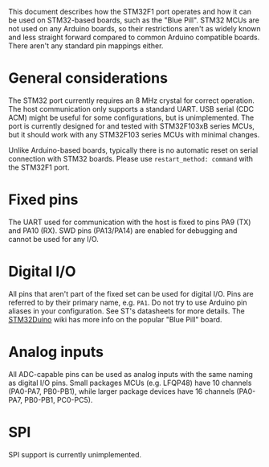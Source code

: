 This document describes how the STM32F1 port operates and how it can be used on
STM32-based boards, such as the "Blue Pill". STM32 MCUs are not used on any
Arduino boards, so their restrictions aren't as widely known and less straight
forward compared to common Arduino compatible boards. There aren't any standard
pin mappings either.

General considerations
======================

The STM32 port currently requires an 8 MHz crystal for correct operation. The
host communication only supports a standard UART. USB serial (CDC ACM) might be
useful for some configurations, but is unimplemented. The port is currently
designed for and tested with STM32F103xB series MCUs, but it should work with
any STM32F103 series MCUs with minimal changes.

Unlike Arduino-based boards, typically there is no automatic reset on serial
connection with STM32 boards. Please use `restart_method: command` with the
STM32F1 port.

Fixed pins
==========

The UART used for communication with the host is fixed to pins PA9 (TX) and PA10
(RX). SWD pins (PA13/PA14) are enabled for debugging and cannot be used for any
I/O.

Digital I/O
===========

All pins that aren't part of the fixed set can be used for digital I/O. Pins are
referred to by their primary name, e.g. `PA1`. Do not try to use Arduino pin
aliases in your configuration. See ST's datasheets for more details. The
[STM32Duino](http://wiki.stm32duino.com/index.php?title=Blue_Pill) wiki has more
info on the popular "Blue Pill" board.

Analog inputs
=============

All ADC-capable pins can be used as analog inputs with the same naming as
digital I/O pins. Small packages MCUs (e.g. LFQP48) have 10 channels (PA0-PA7,
PB0-PB1), while larger package devices have 16 channels (PA0-PA7, PB0-PB1,
PC0-PC5).

SPI
===

SPI support is currently unimplemented.
